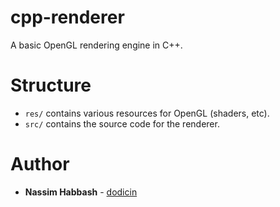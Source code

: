 # cpp-renderer

A basic OpenGL rendering engine in C++.

# Structure
- `res/` contains various resources for OpenGL (shaders, etc).
- `src/` contains the source code for the renderer.

# Author

* **Nassim Habbash** - [dodicin](https://github.com/dodicin)

